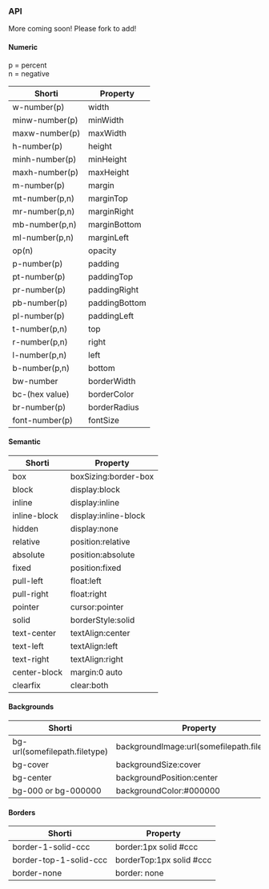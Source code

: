 ### API
More coming soon!  Please fork to add!

#### Numeric
p = percent<br>
n = negative<br>

| Shorti  | Property |
| ------------- | ------------- |
w-number(p) | width
minw-number(p) | minWidth
maxw-number(p) | maxWidth
h-number(p) | height
minh-number(p) | minHeight
maxh-number(p) | maxHeight
m-number(p) | margin
mt-number(p,n) | marginTop
mr-number(p,n) | marginRight
mb-number(p,n) | marginBottom
ml-number(p,n) | marginLeft
op(n) | opacity
p-number(p) | padding
pt-number(p) | paddingTop
pr-number(p) | paddingRight
pb-number(p) | paddingBottom
pl-number(p) | paddingLeft
t-number(p,n) | top
r-number(p,n) | right
l-number(p,n) | left
b-number(p,n) | bottom
bw-number | borderWidth
bc-(hex value) | borderColor
br-number(p) | borderRadius
font-number(p) | fontSize

#### Semantic
| Shorti  | Property |
| ------------- | ------------- |
box | boxSizing:border-box 
block | display:block 
inline | display:inline 
inline-block | display:inline-block
hidden | display:none
relative | position:relative 
absolute | position:absolute 
fixed | position:fixed 
pull-left | float:left 
pull-right | float:right 
pointer | cursor:pointer 
solid | borderStyle:solid 
text-center | textAlign:center 
text-left | textAlign:left 
text-right | textAlign:right
center-block | margin:0 auto
clearfix | clear:both

#### Backgrounds
| Shorti  | Property |
| ------------- | ------------- |
bg-url(somefilepath.filetype) | backgroundImage:url(somefilepath.filetype)
bg-cover | backgroundSize:cover
bg-center | backgroundPosition:center
bg-000 or bg-000000 | backgroundColor:#000000

#### Borders
| Shorti  | Property |
| ------------- | ------------- |
border-1-solid-ccc | border:1px solid #ccc
border-top-1-solid-ccc | borderTop:1px solid #ccc
border-none | border: none
